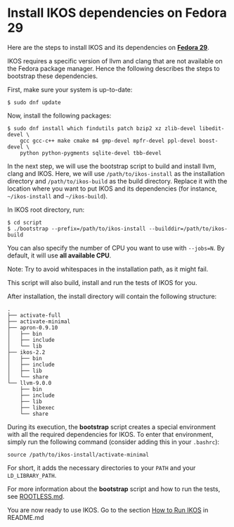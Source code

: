 Install IKOS dependencies on Fedora 29
======================================

Here are the steps to install IKOS and its dependencies on **[Fedora 29](https://getfedora.org/)**.

IKOS requires a specific version of llvm and clang that are not available on the Fedora package manager. Hence the following describes the steps to bootstrap these dependencies.

First, make sure your system is up-to-date:

```
$ sudo dnf update
```

Now, install the following packages:

```
$ sudo dnf install which findutils patch bzip2 xz zlib-devel libedit-devel \
    gcc gcc-c++ make cmake m4 gmp-devel mpfr-devel ppl-devel boost-devel \
    python python-pygments sqlite-devel tbb-devel
```

In the next step, we will use the bootstrap script to build and install llvm, clang and IKOS.
Here, we will use `/path/to/ikos-install` as the installation directory and `/path/to/ikos-build` as the build directory. Replace it with the location where you want to put IKOS and its dependencies (for instance, `~/ikos-install` and `~/ikos-build`).

In IKOS root directory, run:

```
$ cd script
$ ./bootstrap --prefix=/path/to/ikos-install --builddir=/path/to/ikos-build
```

You can also specify the number of CPU you want to use with `--jobs=N`. By default, it will use **all available CPU**.

Note: Try to avoid whitespaces in the installation path, as it might fail.

This script will also build, install and run the tests of IKOS for you.

After installation, the install directory will contain the following structure:

```
.
├── activate-full
├── activate-minimal
├── apron-0.9.10
│   ├── bin
│   ├── include
│   └── lib
├── ikos-2.2
│   ├── bin
│   ├── include
│   ├── lib
│   └── share
└── llvm-9.0.0
    ├── bin
    ├── include
    ├── lib
    ├── libexec
    └── share
```

During its execution, the **bootstrap** script creates a special environment with all the required dependencies for IKOS. To enter that environment, simply run the following command (consider adding this in your `.bashrc`):

```
source /path/to/ikos-install/activate-minimal
```

For short, it adds the necessary directories to your `PATH` and your `LD_LIBRARY_PATH`.

For more information about the **bootstrap** script and how to run the tests, see [ROOTLESS.md](ROOTLESS.md).

You are now ready to use IKOS. Go to the section [How to Run IKOS](../../README.md#how-to-run-ikos) in README.md

